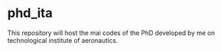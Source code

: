 # phd_ita
This repository will host the mai codes of the PhD developed by me on technological institute of aeronautics.
